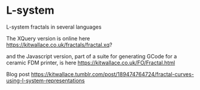 # L-system
L-system fractals in several languages


The XQuery version is online here   https://kitwallace.co.uk/fractals/fractal.xq?

and the Javascript version, part of a suite for generating GCode  for  a ceramic FDM printer, is here https://kitwallace.co.uk/FO/Fractal.html

Blog post https://kitwallace.tumblr.com/post/189474764724/fractal-curves-using-l-system-representations


